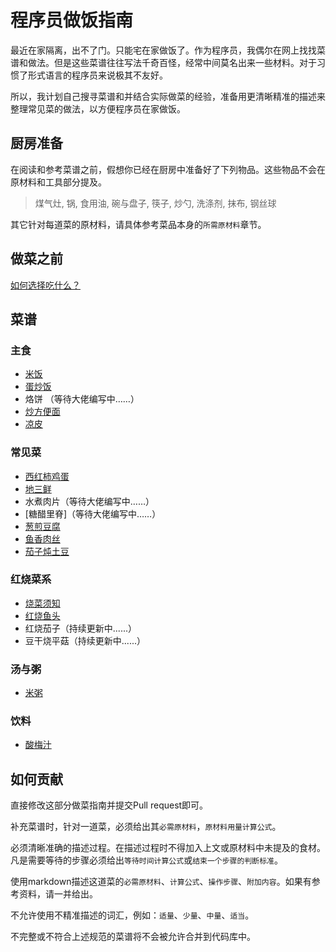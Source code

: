 # 程序员做饭指南

最近在家隔离，出不了门。只能宅在家做饭了。作为程序员，我偶尔在网上找找菜谱和做法。但是这些菜谱往往写法千奇百怪，经常中间莫名出来一些材料。对于习惯了形式语言的程序员来说极其不友好。

所以，我计划自己搜寻菜谱和并结合实际做菜的经验，准备用更清晰精准的描述来整理常见菜的做法，以方便程序员在家做饭。

## 厨房准备

在阅读和参考菜谱之前，假想你已经在厨房中准备好了下列物品。这些物品不会在原材料和工具部分提及。

> 煤气灶, 锅, 食用油, 碗与盘子, 筷子, 炒勺, 洗涤剂, 抹布, 钢丝球

其它针对每道菜的原材料，请具体参考菜品本身的`所需原材料`章节。

## 做菜之前

[如何选择吃什么？](./如何选择现在吃什么.md)

## 菜谱

### 主食

* [米饭](./米饭.md)
* [蛋炒饭](./蛋炒饭.md)
* 烙饼 （等待大佬编写中……）
* [炒方便面](./炒方便面.md)
* [凉皮](./凉皮.md)

### 常见菜

* [西红柿鸡蛋](./西红柿鸡蛋.md)
* [地三鲜](./地三鲜.md)
* 水煮肉片（等待大佬编写中……）
* [糖醋里脊]（等待大佬编写中……）
* [葱煎豆腐](./葱煎豆腐.md)
* [鱼香肉丝](./鱼香肉丝.md)
* [茄子炖土豆](茄子炖土豆.md)

### 红烧菜系

* [烧菜须知](./烧菜须知.md)
* [红烧鱼头](./红烧鱼头.md)
* 红烧茄子（持续更新中......）
* 豆干烧平菇（持续更新中......）

### 汤与粥

* [米粥](./米粥.md)

### 饮料

- [酸梅汁](酸梅汁.md)

## 如何贡献

直接修改这部分做菜指南并提交Pull request即可。

补充菜谱时，针对一道菜，必须给出其`必需原材料`，`原材料用量计算公式`。

必须清晰准确的描述过程。在描述过程时不得加入上文或原材料中未提及的食材。凡是需要等待的步骤必须给出`等待时间计算公式`或`结束一个步骤的判断标准`。

使用markdown描述这道菜的`必需原材料`、`计算公式`、`操作步骤`、`附加内容`。如果有参考资料，请一并给出。

不允许使用不精准描述的词汇，例如：`适量`、`少量`、`中量`、`适当`。

不完整或不符合上述规范的菜谱将不会被允许合并到代码库中。
